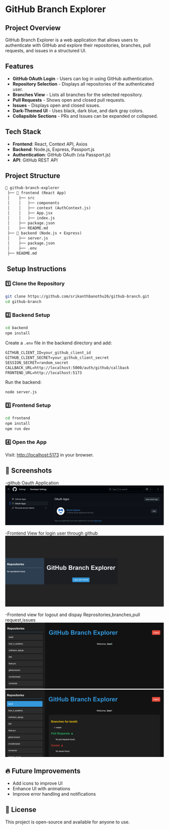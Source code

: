 # GitHub Branch Explorer

## Project Overview
GitHub Branch Explorer is a web application that allows users to authenticate with GitHub and explore their repositories, branches, pull requests, and issues in a structured UI.

## Features
- **GitHub OAuth Login** - Users can log in using GitHub authentication.
- **Repository Selection** - Displays all repositories of the authenticated user.
- **Branches View** - Lists all branches for the selected repository.
- **Pull Requests** - Shows open and closed pull requests.
- **Issues** - Displays open and closed issues.
- **Dark-Themed UI** - Uses black, dark blue, and dark gray colors.
- **Collapsible Sections** - PRs and Issues can be expanded or collapsed.

## Tech Stack
- **Frontend**: React, Context API, Axios
- **Backend**: Node.js, Express, Passport.js
- **Authentication**: GitHub OAuth (via Passport.js)
- **API**: GitHub REST API

##  Project Structure
```
📁 github-branch-explorer
 ├── 📁 frontend (React App)
 │    ├── src
 │    │   ├── components
 │    │   ├── context (AuthContext.js)
 │    │   ├── App.jsx
 │    │   ├── index.js
 │    ├── package.json
 │    ├── README.md
 ├── 📁 backend (Node.js + Express)
 │    ├── server.js
 │    ├── package.json
 │    ├── .env
 ├── README.md
```

## ️ Setup Instructions

### **1️⃣ Clone the Repository**
```sh
git clone https://github.com/srikanthbanothu26/github-branch.git
cd github-branch
```

### **2️⃣ Backend Setup**
```sh
cd backend
npm install
```
Create a `.env` file in the backend directory and add:
```
GITHUB_CLIENT_ID=your_github_client_id
GITHUB_CLIENT_SECRET=your_github_client_secret
SESSION_SECRET=random_secret
CALLBACK_URL=http://localhost:5000/auth/github/callback
FRONTEND_URL=http://localhost:5173
```
Run the backend:
```sh
node server.js
```

### **3️⃣ Frontend Setup**
```sh
cd frontend
npm install
npm run dev
```

### **4️⃣ Open the App**
Visit: [http://localhost:5173](http://localhost:5173) in your browser.

## 📸 Screenshots 

-github Oauth Application
![img_3.png](img_3.png)

-Frontend View for login user through github
![img.png](img.png)

-Frontend view for logout and dispay Reprositories,branches,pull request,issues
![img_5.png](img_5.png)
![img_6.png](img_6.png)

## 🔥 Future Improvements
- Add icons to improve UI
- Enhance UI with animations
- Improve error handling and notifications

## 📜 License
This project is open-source and available for anyone to use.

